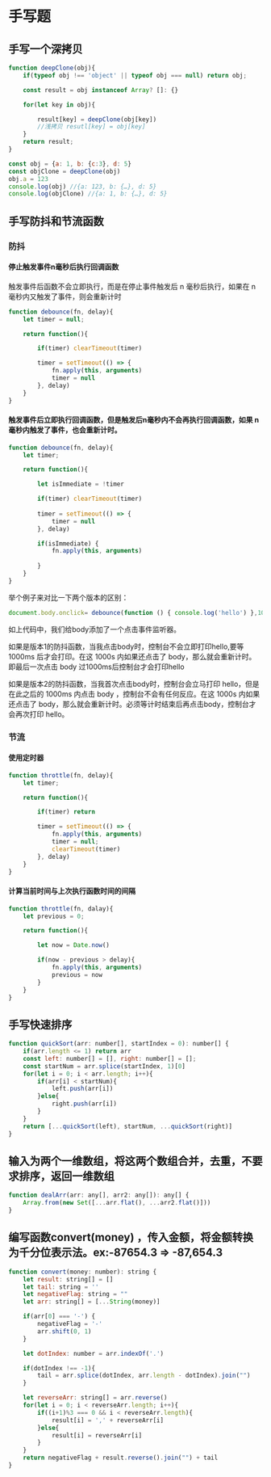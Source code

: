 # 手写题

## 手写一个深拷贝

```js
function deepClone(obj){
    if(typeof obj !== 'object' || typeof obj === null) return obj;

    const result = obj instanceof Array? []: {}

    for(let key in obj){

        result[key] = deepClone(obj[key])
        //浅拷贝 resutl[key] = obj[key]
    } 
    return result;
}

const obj = {a: 1, b: {c:3}, d: 5}
const objClone = deepClone(obj)
obj.a = 123
console.log(obj) //{a: 123, b: {…}, d: 5}
console.log(objClone) //{a: 1, b: {…}, d: 5}
```

## 手写防抖和节流函数

### 防抖


#### 停止触发事件n毫秒后执行回调函数

触发事件后函数不会立即执行，而是在停止事件触发后 n 毫秒后执行，如果在 n 毫秒内又触发了事件，则会重新计时

```js
function debounce(fn, delay){
    let timer = null;

    return function(){

        if(timer) clearTimeout(timer)

        timer = setTimeout(() => {
            fn.apply(this, arguments)
            timer = null
        }, delay)
    }
}
```

#### 触发事件后立即执行回调函数，但是触发后n毫秒内不会再执行回调函数，如果 n 毫秒内触发了事件，也会重新计时。

```js
function debounce(fn, delay){
    let timer;

    return function(){

        let isImmediate = !timer

        if(timer) clearTimeout(timer)
        
        timer = setTimeout(() => {
            timer = null
        }, delay)

        if(isImmediate) {
            fn.apply(this, arguments)
            
        }
    }
}
```
举个例子来对比一下两个版本的区别：

```js
document.body.onclick= debounce(function () { console.log('hello') },1000)

```
如上代码中，我们给body添加了一个点击事件监听器。

如果是版本1的防抖函数，当我点击body时，控制台不会立即打印hello,要等 1000ms 后才会打印。在这 1000s 内如果还点击了 body，那么就会重新计时。即最后一次点击 body 过1000ms后控制台才会打印hello

如果是版本2的防抖函数，当我首次点击body时，控制台会立马打印 hello，但是在此之后的 1000ms 内点击 body ，控制台不会有任何反应。在这 1000s 内如果还点击了 body，那么就会重新计时。必须等计时结束后再点击body，控制台才会再次打印 hello。

### 节流

#### 使用定时器

```js
function throttle(fn, delay){
    let timer;

    return function(){

        if(timer) return

        timer = setTimeout(() => {
            fn.apply(this, arguments)
            timer = null;
            clearTimeout(timer)
        }, delay)
    }
}
```
#### 计算当前时间与上次执行函数时间的间隔

```js
function throttle(fn, dalay){
    let previous = 0;

    return function(){

        let now = Date.now()

        if(now - previous > delay){
            fn.apply(this, arguments)
            previous = now
        }
    }
}
```
## 手写快速排序

```js
function quickSort(arr: number[], startIndex = 0): number[] { 
    if(arr.length <= 1) return arr
    const left: number[] = [], right: number[] = [];
    const startNum = arr.splice(startIndex, 1)[0]
    for(let i = 0; i < arr.length; i++){
        if(arr[i] < startNum){
            left.push(arr[i])
        }else{
            right.push(arr[i])
        }
    }
    return [...quickSort(left), startNum, ...quickSort(right)]
}
```

## 输入为两个一维数组，将这两个数组合并，去重，不要求排序，返回一维数组

```js
function dealArr(arr: any[], arr2: any[]): any[] {
    Array.from(new Set([...arr.flat(), ...arr2.flat()]))
}
```

## 编写函数convert(money) ，传入金额，将金额转换为千分位表示法。ex:-87654.3 => -87,654.3

```js
function convert(money: number): string {
    let result: string[] = []
    let tail: string = ''
    let negativeFlag: string = ""
    let arr: string[] = [...String(money)]

    if(arr[0] === '-') {
        negativeFlag = '-'
        arr.shift(0, 1)
    }

    let dotIndex: number = arr.indexOf('.')

    if(dotIndex !== -1){
        tail = arr.splice(dotIndex, arr.length - dotIndex).join("")
    }

    let reverseArr: string[] = arr.reverse()
    for(let i = 0; i < reverseArr.length; i++){
        if((i+1)%3 === 0 && i < reverseArr.length){
            result[i] = ',' + reverseArr[i]
        }else{
            result[i] = reverseArr[i]
        }
    }
    return negativeFlag + result.reverse().join("") + tail
}
```

